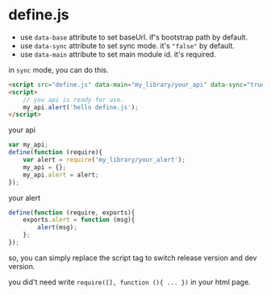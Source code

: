 define.js
=========
* use `data-base` attribute to set baseUrl. if's bootstrap path by default.
* use `data-sync` attribute to set sync mode. it's `"false"` by default.
* use `data-main` attribute to set main module id. it's required.

in `sync` mode, you can do this.
```html
<script src="define.js" data-main="my_library/your_api" data-sync="true"></script>
<script>
    // you api is ready for use.
    my_api.alert('hello define.js');
</script>
```
your api
```javascript
var my_api;
define(function (require){
    var alert = require('my_library/your_alert');
    my_api = {};
    my_api.alert = alert;
});
```
your alert
```javascript
define(function (require, exports){
    exports.alert = function (msg){
        alert(msg);
    };
});
```
so, you can simply replace the script tag to switch release version and dev version.

you did't need write `require([], function (){ ... })` in your html page.